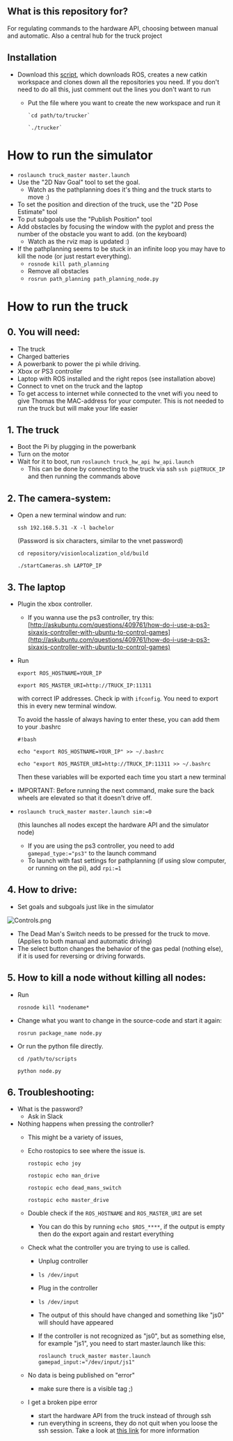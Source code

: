 ## What is this repository for? ##
For regulating commands to the hardware API, choosing between manual and automatic. Also a central hub for the truck project

## Installation ##

* Download this [script](https://drive.google.com/open?id=0BxRJZY1j9wVVQUFOTUxBc2ZZaXc), which downloads ROS, creates a new catkin workspace and clones down all the repositories you need. If you don't need to do all this, just comment out the lines you don't want to run

    * Put the file where you want to create the new workspace and run it
     
          `cd path/to/trucker`      

          `./trucker`


# How to run the simulator
* `roslaunch truck_master master.launch`
* Use the "2D Nav Goal" tool to set the goal.
    * Watch as the pathplanning does it's thing and the truck starts to move :)
* To set the position and direction of the truck, use the "2D Pose Estimate" tool
* To put subgoals use the "Publish Position" tool
* Add obstacles by focusing the window with the pyplot and press the number of the obstacle you want to add. (on the keyboard)
    * Watch as the rviz map is updated :)
* If the pathplanning seems to be stuck in an infinite loop you may have to kill the node (or just restart everything).
    * `rosnode kill path_planning`
    * Remove all obstacles
    * `rosrun path_planning path_planning_node.py`

# How to run the truck #

## 0. You will need: ##
* The truck
* Charged batteries
* A powerbank to power the pi while driving.
* Xbox or PS3 controller
* Laptop with ROS installed and the right repos (see installation above)
* Connect to vnet on the truck and the laptop
* To get access to internet while connected to the vnet wifi you need to give Thomas the MAC-address for your computer. 
This is not needed to run the truck but will make your life easier

## 1. The truck ##
   * Boot the Pi by plugging in the powerbank
   * Turn on the motor
   * Wait for it to boot, run `roslaunch truck_hw_api hw_api.launch` 
        - This can be done by connecting to the truck via ssh `ssh pi@TRUCK_IP` and then running the commands above
   
## 2. The camera-system: ##

* Open a new terminal window and run:

 
    `ssh 192.168.5.31 -X -l bachelor`


    (Password is six characters, similar to the vnet password)
   

    `cd repository/visionlocalization_old/build`


    `./startCameras.sh LAPTOP_IP`

   
## 3. The laptop ##
* Plugin the xbox controller.
    * If you wanna use the ps3 controller, try this: [http://askubuntu.com/questions/409761/how-do-i-use-a-ps3-sixaxis-controller-with-ubuntu-to-control-games](http://askubuntu.com/questions/409761/how-do-i-use-a-ps3-sixaxis-controller-with-ubuntu-to-control-games)


* Run 


    `export ROS_HOSTNAME=YOUR_IP`
  

    `export ROS_MASTER_URI=http://TRUCK_IP:11311` 


    with correct IP addresses. Check ip with `ifconfig`. You need to export this in every new terminal window.

    To avoid the hassle of always having to enter these, you can add them to your .bashrc

    `#!bash`

    `echo "export ROS_HOSTNAME=YOUR_IP" >> ~/.bashrc`

    `echo "export ROS_MASTER_URI=http://TRUCK_IP:11311 >> ~/.bashrc `

    Then these variables will be exported each time you start a new terminal

* IMPORTANT: Before running the next command, make sure the back wheels are elevated so that it doesn't drive off.
* `roslaunch truck_master master.launch sim:=0`

     (this launches all nodes except the hardware API and the simulator node)

     * If you are using the ps3 controller, you need to add `gamepad_type:="ps3"` to the launch command
     * To launch with fast settings for pathplanning (if using slow computer, or running on the pi), add `rpi:=1`
   
## 4. How to drive: ##

* Set goals and subgoals just like in the simulator

![Controls.png](https://bitbucket.org/repo/nqxL85/images/3204438201-Untitled.png)

- The Dead Man's Switch needs to be pressed for the truck to move. (Applies to both manual and automatic driving)
- The select button changes the behavior of the gas pedal (nothing else), if it is used for reversing or driving forwards.

## 5. How to kill a node without killing all nodes: ##
    
* Run 

    `rosnode kill *nodename* `

* Change what you want to change in the source-code and start it again:

    `rosrun package_name node.py`
 
* Or run the python file directly.

    `cd /path/to/scripts`

    `python node.py`

## 6. Troubleshooting:  

* What is the password?
    - Ask in Slack
* Nothing happens when pressing the controller?
    - This might be a variety of issues, 
    - Echo rostopics to see where the issue is.

        `rostopic echo joy`

        `rostopic echo man_drive`

        `rostopic echo dead_mans_switch`

        `rostopic echo master_drive`

    - Double check if the `ROS_HOSTNAME` and `ROS_MASTER_URI` are set 
        - You can do this by running `echo $ROS_****`, if the output is empty then do the export again and restart everything
    - Check what the controller you are trying to use is called.
        * Unplug controller 
        * `ls /dev/input`
        * Plug in the controller
        * `ls /dev/input`
        * The output of this should have changed and something like "js0" will should have appeared
        * If the controller is not recognized as "js0", but as something else, for example "js1", you need to start master.launch like this:

            `roslaunch truck_master master.launch gamepad_input:="/dev/input/js1"`

    - No data is being published on "error"
        - make sure there is a visible tag ;)
    - I get a broken pipe error
        - start the hardware API from the truck instead of through ssh
        - run everything in screens, they do not quit when you loose the ssh session. 
        Take a look at [this link](https://www.rackaid.com/blog/linux-screen-tutorial-and-how-to/) for more information